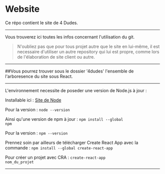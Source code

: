 # Website

Ce répo contient le site de 4 Dudes.

-----------------

Vous trouverez ici toutes les infos concernant l'utilisation du git.
 
> N'oubliez pas que pour tous projet autre que le site en lui-même, il est necessaire d'utiliser un autre repository qui lui est propre, comme lors de l'élaboration de site client ou autre. 

-----------------

##Vous pourrez trouver sous le dossier '4dudes' l'ensemble de l'arboresence du site sous React.

-----------------

L'environnement necessite de poseder une version de Node.js à jour :

Installable ici : [Site de Node](https://nodejs.org/fr/download/)

Pour la version :
<code>node --version</code>

Ainsi qu'une version de npm à jour :
<code>npm install --global npm</code>

Pour la version :
<code>npm --version</code>

Prennez soin par ailleurs de télécharger Create React App avec la commande :
<code>npm install --global create-react-app</code>

Pour créer un projet avec CRA : 
<code>create-react-app nom_du_projet</code>

-----------------

